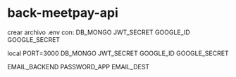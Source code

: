 # back-meetpay-api

crear archivo .env con:
DB_MONGO
JWT_SECRET
GOOGLE_ID
GOOGLE_SECRET

local
PORT=3000
DB_MONGO
JWT_SECRET
GOOGLE_ID
GOOGLE_SECRET

EMAIL_BACKEND
PASSWORD_APP
EMAIL_DEST